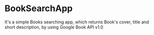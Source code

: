 # BookSearchApp
It's a simple Books searching app, which returns Book's cover, title and short description, by using Google Book API v1.0
